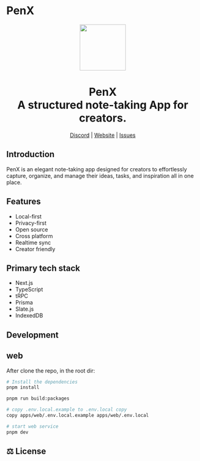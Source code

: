 # PenX

<div align="center">

<a href="https://www.penx.io" alt="PenX Logo">
    <img src="https://www.penx.io/images/logo-512.png" height="120"/></a>

<h1 style="border-bottom: none">
    <b>PenX</b><br />
    A structured note-taking App for creators.
    <br>
</h1>

[Discord](https://discord.gg/nyVpH9njDu) | [Website](https://www.penx.io/) | [Issues](https://github.com/penxio/penx/issues)

</div>

## Introduction

PenX is an elegant note-taking app designed for creators to effortlessly capture, organize, and manage their ideas, tasks, and inspiration all in one place.

## Features

- Local-first
- Privacy-first
- Open source
- Cross platform
- Realtime sync
- Creator friendly

## Primary tech stack

- Next.js
- TypeScript
- tRPC
- Prisma
- Slate.js
- IndexedDB

## Development

## web

After clone the repo, in the root dir:

```bash
# Install the dependencies
pnpm install

pnpm run build:packages

# copy .env.local.example to .env.local copy
copy apps/web/.env.local.example apps/web/.env.local

# start web service
pnpm dev
```

## ⚖️ License


